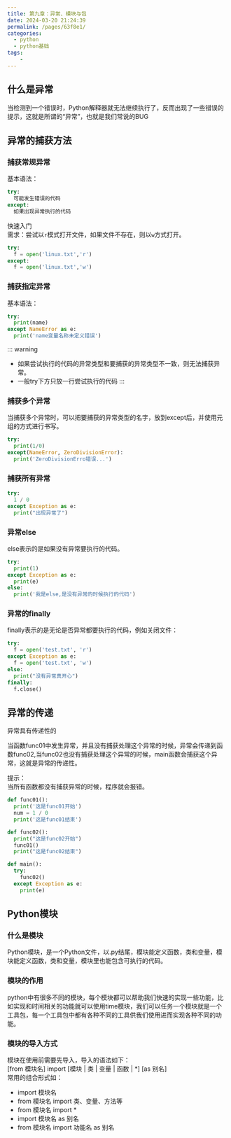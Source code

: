 ```yaml
---
title: 第九章：异常、模块与包
date: 2024-03-20 21:24:39
permalink: /pages/63f8e1/
categories:
  - python
  - python基础
tags:
    -
---
```

## 什么是异常
当检测到一个错误时，Python解释器就无法继续执行了，反而出现了一些错误的提示，这就是所谓的“异常”，也就是我们常说的BUG

## 异常的捕获方法
### 捕获常规异常
基本语法：
```py
try:
  可能发生错误的代码
except:
  如果出现异常执行的代码
```

快速入门  
需求：尝试以`r`模式打开文件，如果文件不存在，则以`w`方式打开。
```py
try:
  f = open('linux.txt','r')
except:
  f = open('linux.txt','w')
```

### 捕获指定异常
基本语法：
```py
try:
  print(name)
except NameError as e:
  print('name变量名称未定义错误')
```

::: warning
- 如果尝试执行的代码的异常类型和要捕获的异常类型不一致，则无法捕获异常。  
- 一般try下方只放一行尝试执行的代码
:::

### 捕获多个异常
当捕获多个异常时，可以把要捕获的异常类型的名字，放到except后，并使用元组的方式进行书写。
```py
try:
  print(1/0)
except(NameError, ZeroDivisionError):
  print('ZeroDivisionErro错误...')
```

### 捕获所有异常
```py
try:
  1 / 0
except Exception as e:
  print("出现异常了")
```

### 异常else
else表示的是如果没有异常要执行的代码。
```py
try:
  print(1)
except Exception as e:
  print(e)
else:
  print('我是else,是没有异常的时候执行的代码')
```

### 异常的finally
finally表示的是无论是否异常都要执行的代码，例如关闭文件：
```py
try:
  f = open('test.txt', 'r')
except Exception as e:
  f = open('test.txt', 'w')
else:
  print("没有异常真开心")
finally:
  f.close()
```

## 异常的传递
异常具有传递性的

当函数func01中发生异常，并且没有捕获处理这个异常的时候，异常会传递到函数func02,当func02也没有捕获处理这个异常的时候，main函数会捕获这个异常，这就是异常的传递性。

提示：  
当所有函数都没有捕获异常的时候，程序就会报错。  

```py
def func01():
  print('这是func01开始')
  num = 1 / 0
  print('这是func01结束')

def func02():
  print("这是func02开始")
  func01()
  print("这是func02结束")

def main():
  try:
    func02()
  except Exception as e:
    print(e)
```

## Python模块
### 什么是模块
Python模块，是一个Python文件，以.py结尾，模块能定义函数，类和变量，模块能定义函数，类和变量，模块里也能包含可执行的代码。

### 模块的作用
python中有很多不同的模块，每个模块都可以帮助我们快速的实现一些功能，比如实现和时间相关的功能就可以使用time模块，我们可以任务一个模块就是一个工具包，每一个工具包中都有各种不同的工具供我们使用进而实现各种不同的功能。

### 模块的导入方式
模块在使用前需要先导入，导入的语法如下：  
[from 模块名] import [模块 | 类 | 变量 | 函数 | *] [as 别名]  
常用的组合形式如：  
- import 模块名  
- from 模块名 import 类、变量、方法等  
- from 模块名 import *  
- import 模块名 as 别名  
- from 模块名 import 功能名 as 别名  